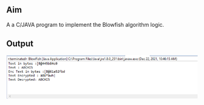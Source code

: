 ## Aim
A a C/JAVA program to implement the Blowfish algorithm logic.

## Output
![image](output5.png)
